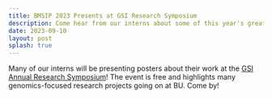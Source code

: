 ```yaml
---
title: BMSIP 2023 Presents at GSI Research Symposium
description: Come hear from our interns about some of this year's great projects!
date: 2023-09-10
layout: post
splash: true
---
```


Many of our interns will be presenting posters about their work at the [GSI Annual Research Symposium](https://www.bumc.bu.edu/gsi/calendar/?eid=283489)! The event is free and highlights many genomics-focused research projects going on at BU. Come by!
